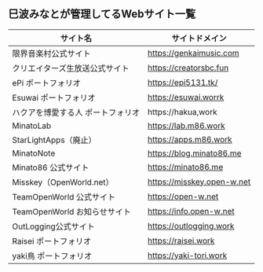 ## 巳波みなとが管理してるWebサイト一覧

| サイト名                          | サイトドメイン             |
| --------------------------------- | -------------------------- |
| 限界音楽村公式サイト              | https://genkaimusic.com    |
| クリエイターズ生放送公式サイト    | https://creatorsbc.fun     |
| ePi ポートフォリオ                | https://epi5131.tk/        |
| Esuwai ポートフォリオ             | https://esuwai.worrk       |
| ハクアを博愛する人 ポートフォリオ | https://hakua,work         |
| MinatoLab                         | https://lab.m86.work       |
| StarLightApps（廃止）             | https://apps.m86.work      |
| MinatoNote                        | https://blog.minato86.me   |
| Minato86 公式サイト               | https://minato86.me        |
| Misskey（OpenWorld.net）          | https://misskey.open-w.net |
| TeamOpenWorld 公式サイト          | https://open-w.net         |
| TeamOpenWorld お知らせサイト      | https://info.open-w.net    |
| OutLogging公式サイト              | https://outlogging.work    |
| Raisei ポートフォリオ             | https://raisei.work        |
| yaki鳥 ポートフォリオ             | https://yaki-tori.work     |

